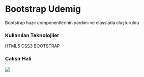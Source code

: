<h1> Bootstrap Udemig</h1>

<p>Bootstrap hazır componentlerinin yardımı ve classlarla oluşturuldu <p>

<h3>Kullanılan Teknolojiler</h3>

<p>HTML5 CSS3 BOOTSTRAP</p>
 
<h3>Çalışır Hali</h3>

![](kayit.gif) 
